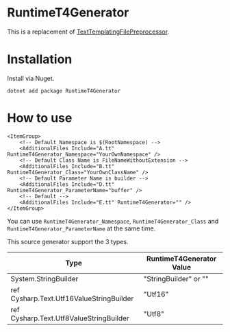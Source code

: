 # RuntimeT4Generator

This is a replacement of [TextTemplatingFilePreprocessor](https://docs.microsoft.com/en-us/visualstudio/modeling/run-time-text-generation-with-t4-text-templates?view=vs-2022).

# Installation

Install via Nuget.

```
dotnet add package RuntimeT4Generator
```

# How to use

```xml:Example.csproj
<ItemGroup>
    <!-- Default Namespace is $(RootNamespace) -->
    <AdditionalFiles Include="A.tt" RuntimeT4Generator_Namespace="YourOwnNamespace" />
    <!-- Default Class Name is FileNameWithoutExtension -->
    <AdditionalFiles Include="B.tt" RuntimeT4Generator_Class="YourOwnClassName" />
    <!-- Default Parameter Name is builder -->
    <AdditionalFiles Include="D.tt" RuntimeT4Generator_ParameterName="buffer" />
    <!-- Default -->
    <AdditionalFiles Include="E.tt" RuntimeT4Generator="" />
</ItemGroup>
```

You can use `RuntimeT4Generator_Namespace`, `RuntimeT4Generator_Class` and `RuntimeT4Generator_ParameterName` at the same time.

This source generator support the 3 types.

|Type|RuntimeT4Generator Value|
|-|-|
|System.StringBuilder|"StringBuilder" or ""|
|ref Cysharp.Text.Utf16ValueStringBuilder|"Utf16"|
|ref Cysharp.Text.Utf8ValueStringBuilder|"Utf8"|
